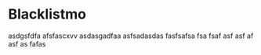 # Blacklistmo
asdgsfdfa
afsfascxvv
asdasgadfaa
asfsadasdas
fasfsafsa
fsa
fsaf
asf
asf
af
asf
as
fafas

